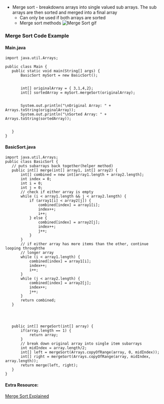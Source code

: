 
* Merge sort - breakdowns arrays into single valued sub arrays. The sub arrays are then sorted and merged into a final array
   - Can only be used if both arrays are sorted
   - Merge sort methods
![Merge Sort gif](https://user-images.githubusercontent.com/69539559/230983141-43855c58-4cf4-47d5-9731-4328373c1682.gif)

### Merge Sort Code Example 
#### Main.java
```
import java.util.Arrays;

public class Main {
   public static void main(String[] args) {
       BasicSort mySort = new BasicSort();


       int[] originalArray = { 3,1,4,2};
       int[] sortedArray = mySort.mergeSort(originalArray);


       System.out.println("\nOriginal Array: " + Arrays.toString(originalArray));
       System.out.println("\nSorted Array: " + Arrays.toString(sortedArray));


   }
}
```
#### BasicSort.java
```
import java.util.Arrays;
public class BasicSort {
   // puts subarrays back together(helper method)
   public int[] merge(int[] array1, int[] array2) {
       int[] combined = new int[array1.length + array2.length];
       int index = 0;
       int i = 0;
       int j = 0;
       // check if either array is empty
       while (i < array1.length && j < array2.length) {
           if (array1[i] < array2[j]) {
               combined[index] = array1[i];
               index++;
               i++;
           } else {
               combined[index] = array2[j];
               index++;
               j++;
           }
       }
       // if either array has more items than the other, continue looping throughthe
       // longer array
       while (i < array1.length) {
           combined[index] = array1[i];
           index++;
           i++;
       }
       while (j < array2.length) {
           combined[index] = array2[j];
           index++;
           j++;
       }
       return combined;
   }




   public int[] mergeSort(int[] array) {
       if(array.length == 1) {
           return array;
       }
       // break down original array into single item subarrays
       int midIndex = array.length/2;
       int[] left = mergeSort(Arrays.copyOfRange(array, 0, midIndex));
       int[] right = mergeSort(Arrays.copyOfRange(array, midIndex, array.length));
       return merge(left, right);
   }
}
```
#### Extra Resource:  
[Merge Sort Explained](https://www.geeksforgeeks.org/merge-sort/)
